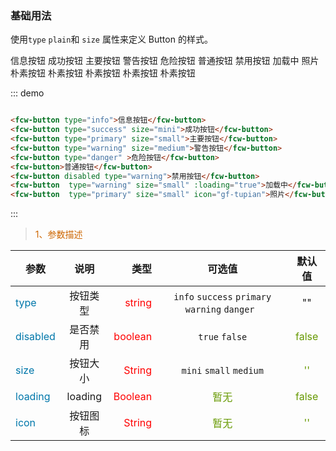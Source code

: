 

### 基础用法
使用```type``` ```plain```和 ```size``` 属性来定义 Button 的样式。

<div class="demo-block">
    <div class="code_flex">
        <fcw-button class="ml10" type="info" >信息按钮</fcw-button>
        <fcw-button class="ml10" type="success" size="small">成功按钮</fcw-button>
        <fcw-button class="ml10" type="primary" size="small">主要按钮</fcw-button>
        <fcw-button class="ml10" type="warning" size="medium">警告按钮</fcw-button>
        <fcw-button class="ml10" type="danger" >危险按钮</fcw-button>
        <fcw-button class="ml10">普通按钮</fcw-button>
        <fcw-button class="ml10" disabled type="warning">禁用按钮</fcw-button>
        <fcw-button class="ml10"  type="warning" size="small" :loading="true">加载中</fcw-button>
        <fcw-button class="ml10"  type="primary" size="small" icon="gf-tupian"> 照片 </fcw-button>
        <fcw-button class="ml10"  type="success" size="small" plain>朴素按钮</fcw-button>
        <fcw-button class="ml10"  type="warning" size="small" plain>朴素按钮</fcw-button>
        <fcw-button class="ml10"  type="info"   size="small" plain>朴素按钮</fcw-button>
        <fcw-button class="ml10"  type="primary" size="small" plain>朴素按钮</fcw-button>
        <fcw-button class="ml10"  type="danger" size="small" plain>朴素按钮</fcw-button>
    </div> 
    
</div>

::: demo

```html

<fcw-button type="info">信息按钮</fcw-button>
<fcw-button type="success" size="mini">成功按钮</fcw-button>
<fcw-button type="primary" size="small">主要按钮</fcw-button>
<fcw-button type="warning" size="medium">警告按钮</fcw-button>
<fcw-button type="danger" >危险按钮</fcw-button>
<fcw-button>普通按钮</fcw-button>
<fcw-button disabled type="warning">禁用按钮</fcw-button>
<fcw-button  type="warning" size="small" :loading="true">加载中</fcw-button>
<fcw-button  type="primary" size="small" icon="gf-tupian">照片</fcw-button>

```
:::


> <font color=#CD6600>1、参数描述</font>

参数|说明|类型|可选值|默认值
---|:--:|---:|:--:|:--:|
<font color=#0077AA>type</font> | 按钮类型 | <font color=red>string</font> | ``` info ``` ``` success ``` ``` primary ``` ``` warning ``` ``` danger  ``` | ""
<font color=#0077AA>disabled</font> | 是否禁用 | <font color=red> boolean</font> |  ``` true ``` ``` false ```  | <font color=#669900>false</font>
<font color=#0077AA>size</font> | 按钮大小 | <font color=red>String</font> |  ``` mini ``` ``` small ``` ``` medium ```  | <font color=#669900>''</font>
<font color=#0077AA>loading</font> | loading | <font color=red>Boolean</font> | <font color=#669900>暂无</font> | <font color=#669900>false</font>
<font color=#0077AA>icon</font> | 按钮图标 | <font color=red>String</font> | <font color=#669900>暂无</font> | <font color=#669900>''</font>